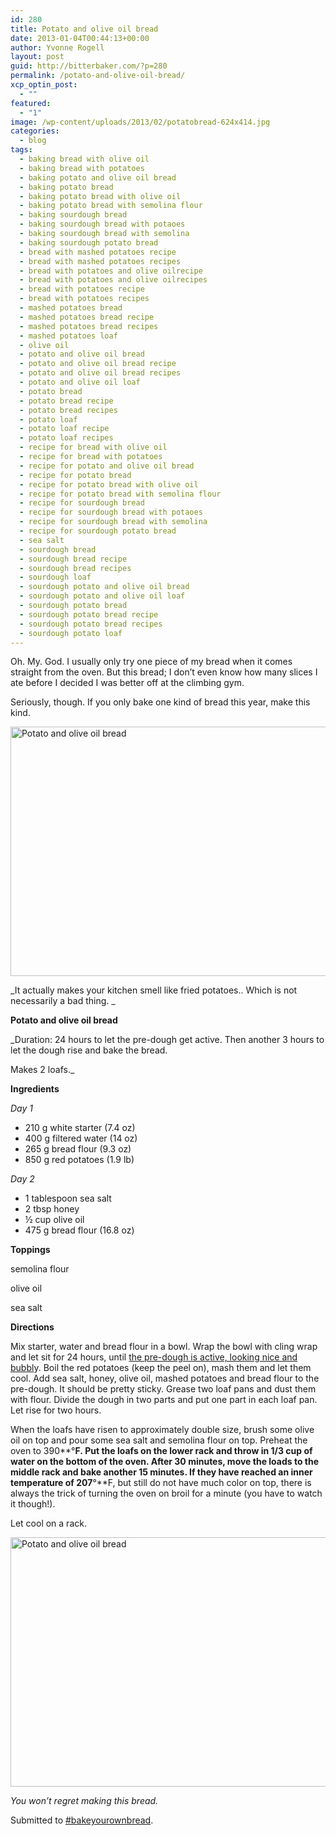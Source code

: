 ```yaml
---
id: 280
title: Potato and olive oil bread
date: 2013-01-04T00:44:13+00:00
author: Yvonne Rogell
layout: post
guid: http://bitterbaker.com/?p=280
permalink: /potato-and-olive-oil-bread/
xcp_optin_post:
  - ""
featured:
  - "1"
image: /wp-content/uploads/2013/02/potatobread-624x414.jpg
categories:
  - blog
tags:
  - baking bread with olive oil
  - baking bread with potatoes
  - baking potato and olive oil bread
  - baking potato bread
  - baking potato bread with olive oil
  - baking potato bread with semolina flour
  - baking sourdough bread
  - baking sourdough bread with potaoes
  - baking sourdough bread with semolina
  - baking sourdough potato bread
  - bread with mashed potatoes recipe
  - bread with mashed potatoes recipes
  - bread with potatoes and olive oilrecipe
  - bread with potatoes and olive oilrecipes
  - bread with potatoes recipe
  - bread with potatoes recipes
  - mashed potatoes bread
  - mashed potatoes bread recipe
  - mashed potatoes bread recipes
  - mashed potatoes loaf
  - olive oil
  - potato and olive oil bread
  - potato and olive oil bread recipe
  - potato and olive oil bread recipes
  - potato and olive oil loaf
  - potato bread
  - potato bread recipe
  - potato bread recipes
  - potato loaf
  - potato loaf recipe
  - potato loaf recipes
  - recipe for bread with olive oil
  - recipe for bread with potatoes
  - recipe for potato and olive oil bread
  - recipe for potato bread
  - recipe for potato bread with olive oil
  - recipe for potato bread with semolina flour
  - recipe for sourdough bread
  - recipe for sourdough bread with potaoes
  - recipe for sourdough bread with semolina
  - recipe for sourdough potato bread
  - sea salt
  - sourdough bread
  - sourdough bread recipe
  - sourdough bread recipes
  - sourdough loaf
  - sourdough potato and olive oil bread
  - sourdough potato and olive oil loaf
  - sourdough potato bread
  - sourdough potato bread recipe
  - sourdough potato bread recipes
  - sourdough potato loaf
---
```

Oh. My. God. I usually only try one piece of my bread when it comes straight from the oven. But this bread; I don&#8217;t even know how many slices I ate before I decided I was better off at the climbing gym.

Seriously, though. If you only bake one kind of bread this year, make this kind.

[<img class="pinthis" title="Potato and olive oil bread | bitterbaker.com" alt="Potato and olive oil bread " src="http://bitterbaker.com/images/potatobread.jpg" width="600" height="399" />](http://bitterbaker.com/?p=316)
  
_It actually makes your kitchen smell like fried potatoes.. Which is not necessarily a bad thing. _

**Potato and olive oil bread**

_Duration: 24 hours to let the pre-dough get active. Then another 3 hours to let the dough rise and bake the bread.
  
Makes 2 loafs._

**Ingredients**
  
_Day 1_

  * 210 g white starter (7.4 oz)
  * 400 g filtered water (14 oz)
  * 265 g bread flour (9.3 oz)
  * 850 g red potatoes (1.9 lb)

_Day 2_

  * 1 tablespoon sea salt
  * 2 tbsp honey
  * ½ cup olive oil
  * 475 g bread flour (16.8 oz)

**Toppings**
  
semolina flour
  
olive oil
  
sea salt

**Directions**
  
Mix starter, water and bread flour in a bowl. Wrap the bowl with cling wrap and let sit for 24 hours, until [the pre-dough is active, looking nice and bubbl](http://bitterbaker.com/what-an-active-pre-dough-looks-like/ "What an active pre-dough looks like")y. Boil the red potatoes (keep the peel on), mash them and let them cool. Add sea salt, honey, olive oil, mashed potatoes and bread flour to the pre-dough. It should be pretty sticky. Grease two loaf pans and dust them with flour. Divide the dough in two parts and put one part in each loaf pan. Let rise for two hours.

When the loafs have risen to approximately double size, brush some olive oil on top and pour some sea salt and semolina flour on top. Preheat the oven to 390**°**F. Put the loafs on the lower rack and throw in 1/3 cup of water on the bottom of the oven. After 30 minutes, move the loads to the middle rack and bake another 15 minutes. If they have reached an inner temperature of 207**°**F, but still do not have much color on top, there is always the trick of turning the oven on broil for a minute (you have to watch it though!).

Let cool on a rack.

[<img class="pinthis" title="Potato and olive oil bread | bitterbaker.com" alt="Potato and olive oil bread " src="http://bitterbaker.com/images/potatobreadslice.jpg" width="600" height="399" />](http://bitterbaker.com/?p=316)
  
_You won&#8217;t regret making this bread._

Submitted to [#bakeyourownbread](http://www.roxanashomebaking.com/bake-your-own-bread/).

&nbsp;
